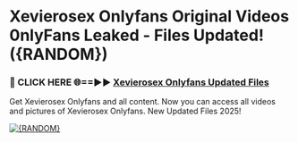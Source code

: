 # Xevierosex Onlyfans Original Videos 0nlyFans Leaked - Files Updated! ({RANDOM})

<h3>🔴 CLICK HERE 🌐==►► <a href="https://betterlinks.top/A2PfLJ" rel="nofollow">Xevierosex Onlyfans Updated Files</a></h3>

Get Xevierosex Onlyfans and all content. Now you can access all videos and pictures of Xevierosex Onlyfans. New Updated Files 2025!

[![{RANDOM}](https://i.imgur.com/ppqm5kG.gif)](https://betterlinks.top/A2PfLJ)